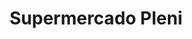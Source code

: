---
title: "Supermercado Pleni"
url: /caracas/supermercado-pleni-av-san-martin-2/
shop: supermercado
---
